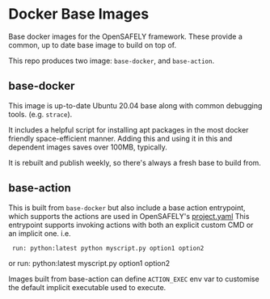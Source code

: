 # Docker Base Images

Base docker images for the OpenSAFELY framework. These provide a common, up to
date base image to build on top of.

This repo produces two image: `base-docker`, and `base-action`.

## base-docker

This image is up-to-date Ubuntu 20.04 base along with common debugging tools.
(e.g. `strace`).

It includes a helpful script for installing apt packages in the most docker
friendly space-efficient manner. Adding this and using it in this and dependent
images saves over 100MB, typically.

It is rebuilt and publish weekly, so there's always a fresh base to build from.


## base-action

This is built from `base-docker` but also include a base action entrypoint,
which supports the actions are used in OpenSAFELY's 
[project.yaml](https://docs.opensafely.org/actions-pipelines/)
This entrypoint supports invoking actions with both an explicit custom CMD or an
implicit one. i.e. 

     run: python:latest python myscript.py option1 option2

or
     run: python:latest myscript.py option1 option2

Images built from base-action can define `ACTION_EXEC` env var to customise the
default implicit executable used to execute.

